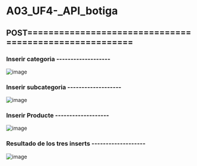 # A03_UF4-_API_botiga

## POST=======================================================
### Inserir categoria -------------------
![image](https://github.com/user-attachments/assets/2b42bbdb-ab79-40e5-9d04-feb4c9812d3f)

### Inserir subcategoria -------------------
![image](https://github.com/user-attachments/assets/56564a75-5be8-4ab4-b8cc-6dac4f71a628)

### Inserir Producte -------------------
![image](https://github.com/user-attachments/assets/9c08d23a-116f-45f2-99e6-999894a3e06b)

### Resultado de los tres inserts -------------------

![image](https://github.com/user-attachments/assets/7f3d9b26-55bb-402c-85cb-e1783ab6a902)

